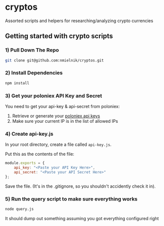 # cryptos
Assorted scripts and helpers for researching/analyzing crypto currencies

## Getting started with crypto scripts

### 1) Pull Down The Repo
```bash
git clone git@github.com:nmielnik/cryptos.git
```

### 2) Install Dependencies
```bash
npm install
```

### 3) Get your poloniex API Key and Secret
You need to get your api-key & api-secret from poloniex:

1. Retrieve or generate your [poloniex api keys](https://poloniex.com/apiKeys)
2. Make sure your current IP is in the list of allowed IPs

### 4) Create api-key.js
In your root directory, create a file called `api-key.js`.

Put this as the contents of the file:
```js
module.exports = {
    api_key: "<Paste your API Key Here>",
    api_secret: "<Paste your API Secret Here>"
};
```

Save the file. (It's in the .gitignore, so you shouldn't accidently check it in).

### 5) Run the query script to make sure everything works

```bash
node query.js
```

It should dump out something assuming you got everything configured right
